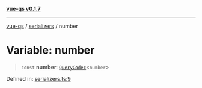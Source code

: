 [**vue-qs v0.1.7**](../../../../README.md)

***

[vue-qs](../../../../README.md) / [serializers](../README.md) / number

# Variable: number

> `const` **number**: [`QueryCodec`](../../../../type-aliases/QueryCodec.md)\<`number`\>

Defined in: [serializers.ts:9](https://github.com/iamsomraj/vue-qs/blob/378080a2660a9e11e7a8aeeb6d49a010f9b64ee4/src/serializers.ts#L9)
